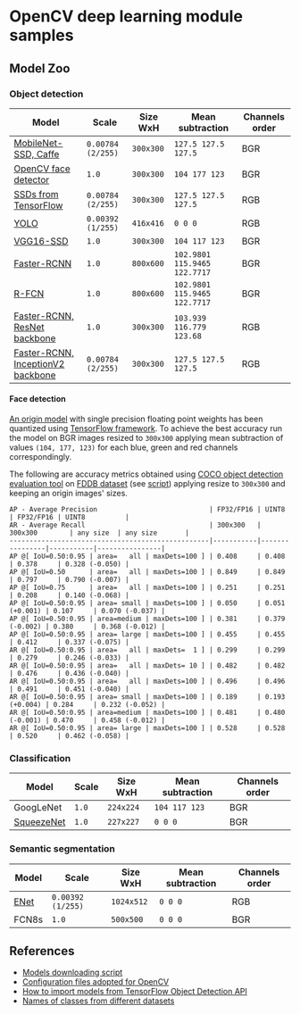 # OpenCV deep learning module samples

## Model Zoo

### Object detection

|    Model | Scale |   Size WxH|   Mean subtraction | Channels order |
|---------------|-------|-----------|--------------------|-------|
| [MobileNet-SSD, Caffe](https://github.com/chuanqi305/MobileNet-SSD/) | `0.00784 (2/255)` | `300x300` | `127.5 127.5 127.5` | BGR |
| [OpenCV face detector](https://github.com/opencv/opencv/tree/3.4/samples/dnn/face_detector) | `1.0` | `300x300` | `104 177 123` | BGR |
| [SSDs from TensorFlow](https://github.com/tensorflow/models/tree/master/research/object_detection/) | `0.00784 (2/255)` | `300x300` | `127.5 127.5 127.5` | RGB |
| [YOLO](https://pjreddie.com/darknet/yolo/) | `0.00392 (1/255)` | `416x416` | `0 0 0` | RGB |
| [VGG16-SSD](https://github.com/weiliu89/caffe/tree/ssd) | `1.0` | `300x300` | `104 117 123` | BGR |
| [Faster-RCNN](https://github.com/rbgirshick/py-faster-rcnn) | `1.0` | `800x600` | `102.9801 115.9465 122.7717` | BGR |
| [R-FCN](https://github.com/YuwenXiong/py-R-FCN) | `1.0` | `800x600` | `102.9801 115.9465 122.7717` | BGR |
| [Faster-RCNN, ResNet backbone](https://github.com/tensorflow/models/tree/master/research/object_detection/) | `1.0` | `300x300` | `103.939 116.779 123.68` | RGB |
| [Faster-RCNN, InceptionV2 backbone](https://github.com/tensorflow/models/tree/master/research/object_detection/) | `0.00784 (2/255)` | `300x300` | `127.5 127.5 127.5` | RGB |

#### Face detection
[An origin model](https://github.com/opencv/opencv/tree/3.4/samples/dnn/face_detector)
with single precision floating point weights has been quantized using [TensorFlow framework](https://www.tensorflow.org/).
To achieve the best accuracy run the model on BGR images resized to `300x300` applying mean subtraction
of values `(104, 177, 123)` for each blue, green and red channels correspondingly.

The following are accuracy metrics obtained using [COCO object detection evaluation
tool](http://cocodataset.org/#detections-eval) on [FDDB dataset](http://vis-www.cs.umass.edu/fddb/)
(see [script](https://github.com/opencv/opencv/blob/3.4/modules/dnn/misc/face_detector_accuracy.py))
applying resize to `300x300` and keeping an origin images' sizes.
```
AP - Average Precision                            | FP32/FP16 | UINT8          | FP32/FP16 | UINT8          |
AR - Average Recall                               | 300x300   | 300x300        | any size  | any size       |
--------------------------------------------------|-----------|----------------|-----------|----------------|
AP @[ IoU=0.50:0.95 | area=   all | maxDets=100 ] | 0.408     | 0.408          | 0.378     | 0.328 (-0.050) |
AP @[ IoU=0.50      | area=   all | maxDets=100 ] | 0.849     | 0.849          | 0.797     | 0.790 (-0.007) |
AP @[ IoU=0.75      | area=   all | maxDets=100 ] | 0.251     | 0.251          | 0.208     | 0.140 (-0.068) |
AP @[ IoU=0.50:0.95 | area= small | maxDets=100 ] | 0.050     | 0.051 (+0.001) | 0.107     | 0.070 (-0.037) |
AP @[ IoU=0.50:0.95 | area=medium | maxDets=100 ] | 0.381     | 0.379 (-0.002) | 0.380     | 0.368 (-0.012) |
AP @[ IoU=0.50:0.95 | area= large | maxDets=100 ] | 0.455     | 0.455          | 0.412     | 0.337 (-0.075) |
AR @[ IoU=0.50:0.95 | area=   all | maxDets=  1 ] | 0.299     | 0.299          | 0.279     | 0.246 (-0.033) |
AR @[ IoU=0.50:0.95 | area=   all | maxDets= 10 ] | 0.482     | 0.482          | 0.476     | 0.436 (-0.040) |
AR @[ IoU=0.50:0.95 | area=   all | maxDets=100 ] | 0.496     | 0.496          | 0.491     | 0.451 (-0.040) |
AR @[ IoU=0.50:0.95 | area= small | maxDets=100 ] | 0.189     | 0.193 (+0.004) | 0.284     | 0.232 (-0.052) |
AR @[ IoU=0.50:0.95 | area=medium | maxDets=100 ] | 0.481     | 0.480 (-0.001) | 0.470     | 0.458 (-0.012) |
AR @[ IoU=0.50:0.95 | area= large | maxDets=100 ] | 0.528     | 0.528          | 0.520     | 0.462 (-0.058) |
```

### Classification
|    Model | Scale |   Size WxH|   Mean subtraction | Channels order |
|---------------|-------|-----------|--------------------|-------|
| GoogLeNet | `1.0` | `224x224` | `104 117 123` | BGR |
| [SqueezeNet](https://github.com/DeepScale/SqueezeNet) | `1.0` | `227x227` | `0 0 0` | BGR |

### Semantic segmentation
|    Model | Scale |   Size WxH|   Mean subtraction | Channels order |
|---------------|-------|-----------|--------------------|-------|
| [ENet](https://github.com/e-lab/ENet-training) | `0.00392 (1/255)` | `1024x512` | `0 0 0` | RGB |
| FCN8s | `1.0` | `500x500` | `0 0 0` | BGR |

## References
* [Models downloading script](https://github.com/opencv/opencv_extra/blob/master/testdata/dnn/download_models.py)
* [Configuration files adopted for OpenCV](https://github.com/opencv/opencv_extra/tree/master/testdata/dnn)
* [How to import models from TensorFlow Object Detection API](https://github.com/opencv/opencv/wiki/TensorFlow-Object-Detection-API)
* [Names of classes from different datasets](https://github.com/opencv/opencv/tree/3.4/samples/data/dnn)
